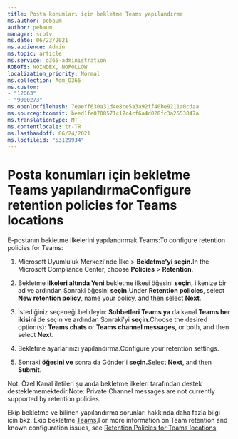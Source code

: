 ```yaml
---
title: Posta konumları için bekletme Teams yapılandırma
ms.author: pebaum
author: pebaum
manager: scotv
ms.date: 06/23/2021
ms.audience: Admin
ms.topic: article
ms.service: o365-administration
ROBOTS: NOINDEX, NOFOLLOW
localization_priority: Normal
ms.collection: Adm_O365
ms.custom:
- "12063"
- "9000273"
ms.openlocfilehash: 7eaeff630a31d4e8ce5a3a92ff40be9211a0cdaa
ms.sourcegitcommit: beed1fe0708571c17c4cf6a4d028fc3a2553847a
ms.translationtype: MT
ms.contentlocale: tr-TR
ms.lasthandoff: 06/24/2021
ms.locfileid: "53129934"
---
```

# <a name="configure-retention-policies-for-teams-locations"></a><span data-ttu-id="f6173-102">Posta konumları için bekletme Teams yapılandırma</span><span class="sxs-lookup"><span data-stu-id="f6173-102">Configure retention policies for Teams locations</span></span>

<span data-ttu-id="f6173-103">E-postanın bekletme ilkelerini yapılandırmak Teams:</span><span class="sxs-lookup"><span data-stu-id="f6173-103">To configure retention policies for Teams:</span></span>

1. <span data-ttu-id="f6173-104">Microsoft Uyumluluk Merkezi'nde İlke  >  **Bekletme'yi seçin.**</span><span class="sxs-lookup"><span data-stu-id="f6173-104">In the Microsoft Compliance Center, choose **Policies** > **Retention**.</span></span>

1. <span data-ttu-id="f6173-105">Bekletme **ilkeleri altında Yeni** bekletme ilkesi öğesini **seçin,** ilkenize bir ad ve ardından Sonraki öğesini **seçin.**</span><span class="sxs-lookup"><span data-stu-id="f6173-105">Under **Retention policies**, select **New retention policy**, name your policy, and then select **Next**.</span></span>

1. <span data-ttu-id="f6173-106">İstediğiniz seçeneği belirleyin: **Sohbetleri Teams ya** da kanal **Teams her ikisini** de seçin ve ardından Sonraki'yi **seçin.**</span><span class="sxs-lookup"><span data-stu-id="f6173-106">Choose the desired option(s): **Teams chats** or **Teams channel messages**, or both, and then select **Next**.</span></span>

1. <span data-ttu-id="f6173-107">Bekletme ayarlarınızı yapılandırma.</span><span class="sxs-lookup"><span data-stu-id="f6173-107">Configure your retention settings.</span></span> 

1. <span data-ttu-id="f6173-108">Sonraki **öğesini ve** sonra da Gönder'i **seçin.**</span><span class="sxs-lookup"><span data-stu-id="f6173-108">Select **Next**, and then **Submit**.</span></span>

<span data-ttu-id="f6173-109">Not: Özel Kanal iletileri şu anda bekletme ilkeleri tarafından destek desteklememektedir.</span><span class="sxs-lookup"><span data-stu-id="f6173-109">Note: Private Channel messages are not currently supported by retention policies.</span></span>

<span data-ttu-id="f6173-110">Ekip bekletme ve bilinen yapılandırma sorunları hakkında daha fazla bilgi için bkz. Ekip bekletme [Teams.](/microsoft-365/compliance/create-retention-policies#retention-policy-for-teams-locations)</span><span class="sxs-lookup"><span data-stu-id="f6173-110">For more information on Team retention and known configuration issues, see [Retention Policies for Teams locations](/microsoft-365/compliance/create-retention-policies#retention-policy-for-teams-locations)</span></span>

